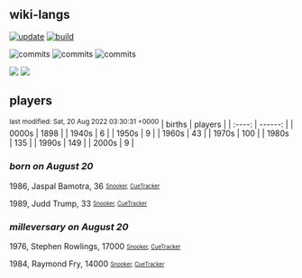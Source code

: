 ## wiki-langs
[![update](https://github.com/dreamerminsk/wiki-langs/actions/workflows/update-tables.yml/badge.svg)](https://github.com/dreamerminsk/wiki-langs/actions/workflows/update-tables.yml)
[![build](https://github.com/dreamerminsk/wiki-langs/actions/workflows/build.yml/badge.svg)](https://github.com/dreamerminsk/wiki-langs/actions/workflows/build.yml)

![commits](https://img.shields.io/github/commit-activity/y/dreamerminsk/wiki-langs)
![commits](https://img.shields.io/github/commit-activity/m/dreamerminsk/wiki-langs)
![commits](https://img.shields.io/github/commit-activity/w/dreamerminsk/wiki-langs)

![](https://img.shields.io/github/languages/code-size/dreamerminsk/wiki-langs)
![](https://img.shields.io/github/repo-size/dreamerminsk/wiki-langs)

## players
<sup>last modified: Sat, 20 Aug 2022 03:30:31 +0000</sup>
| births | players |
| :----: | ------: |
| 0000s | 1898 |
| 1940s | 6 |
| 1950s | 9 |
| 1960s | 43 |
| 1970s | 100 |
| 1980s | 135 |
| 1990s | 149 |
| 2000s | 9 |

### ***born on August 20***
1986, Jaspal Bamotra, 36 <sub><sup>[Snooker](http://www.snooker.org/res/index.asp?player=1425), [CueTracker](http://cuetracker.net/Players/jaspal-bamotra/)</sup></sub>

1989, Judd Trump, 33 <sub><sup>[Snooker](http://www.snooker.org/res/index.asp?player=12), [CueTracker](http://cuetracker.net/Players/judd-trump/)</sup></sub>


### ***milleversary on August 20***
1976, Stephen Rowlings, 17000 <sub><sup>[Snooker](http://www.snooker.org/res/index.asp?player=410), [CueTracker](http://cuetracker.net/Players/stephen-rowlings/)</sup></sub>

1984, Raymond Fry, 14000 <sub><sup>[Snooker](http://www.snooker.org/res/index.asp?player=174), [CueTracker](http://cuetracker.net/Players/raymond-fry/)</sup></sub>



